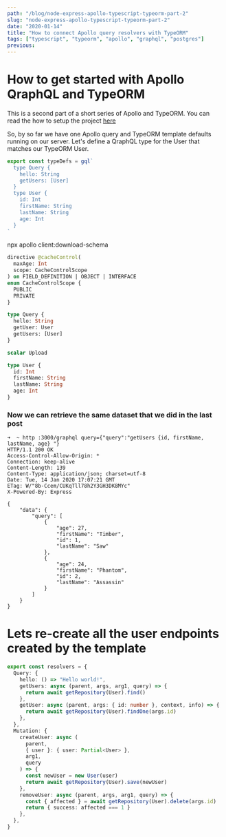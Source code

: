 ```yaml
---
path: "/blog/node-express-apollo-typescript-typeorm-part-2"
slug: "node-express-apollo-typescript-typeorm-part-2"
date: "2020-01-14"
title: "How to connect Apollo query resolvers with TypeORM"
tags: ["typescript", "typeorm", "apollo", "graphql", "postgres"]
previous:
---
```


# How to get started with Apollo QraphQL and TypeORM

This is a second part of a short series of Apollo and TypeORM.
You can read the how to setup the project [here](/blog/node-express-apollo-typescript-typeorm-part-1)

So, by so far we have one Apollo query and TypeORM template defaults running on our server. Let's define a QraphQL type for the User that matches our TypeORM User.

```typescript
export const typeDefs = gql`
  type Query {
    hello: String
    getUsers: [User]
  }
  type User {
    id: Int
    firstName: String
    lastName: String
    age: Int
  }
`
```

npx apollo client:download-schema

```graphql
directive @cacheControl(
  maxAge: Int
  scope: CacheControlScope
) on FIELD_DEFINITION | OBJECT | INTERFACE
enum CacheControlScope {
  PUBLIC
  PRIVATE
}

type Query {
  hello: String
  getUser: User
  getUsers: [User]
}

scalar Upload

type User {
  id: Int
  firstName: String
  lastName: String
  age: Int
}
```

### Now we can retrieve the same dataset that we did in the last post

```log
➜  ~ http :3000/graphql query={"query":"getUsers {id, firstName, lastName, age} "}
HTTP/1.1 200 OK
Access-Control-Allow-Origin: *
Connection: keep-alive
Content-Length: 139
Content-Type: application/json; charset=utf-8
Date: Tue, 14 Jan 2020 17:07:21 GMT
ETag: W/"8b-Ccem/CUKqTll78h2Y3GH3DK8MYc"
X-Powered-By: Express

{
    "data": {
        "query": [
            {
                "age": 27,
                "firstName": "Timber",
                "id": 1,
                "lastName": "Saw"
            },
            {
                "age": 24,
                "firstName": "Phantom",
                "id": 2,
                "lastName": "Assassin"
            }
        ]
    }
}
```

# Lets re-create all the user endpoints created by the template

```typescript
export const resolvers = {
  Query: {
    hello: () => "Hello world!",
    getUsers: async (parent, args, arg1, query) => {
      return await getRepository(User).find()
    },
    getUser: async (parent, args: { id: number }, context, info) => {
      return await getRepository(User).findOne(args.id)
    },
  },
  Mutation: {
    createUser: async (
      parent,
      { user }: { user: Partial<User> },
      arg1,
      query
    ) => {
      const newUser = new User(user)
      return await getRepository(User).save(newUser)
    },
    removeUser: async (parent, args, arg1, query) => {
      const { affected } = await getRepository(User).delete(args.id)
      return { success: affected === 1 }
    },
  },
}
```
